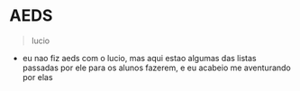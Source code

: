 # AEDS

>lucio

- eu nao fiz aeds com o lucio, mas aqui estao algumas das listas passadas por ele para os alunos fazerem, e eu acabeio me aventurando por elas 